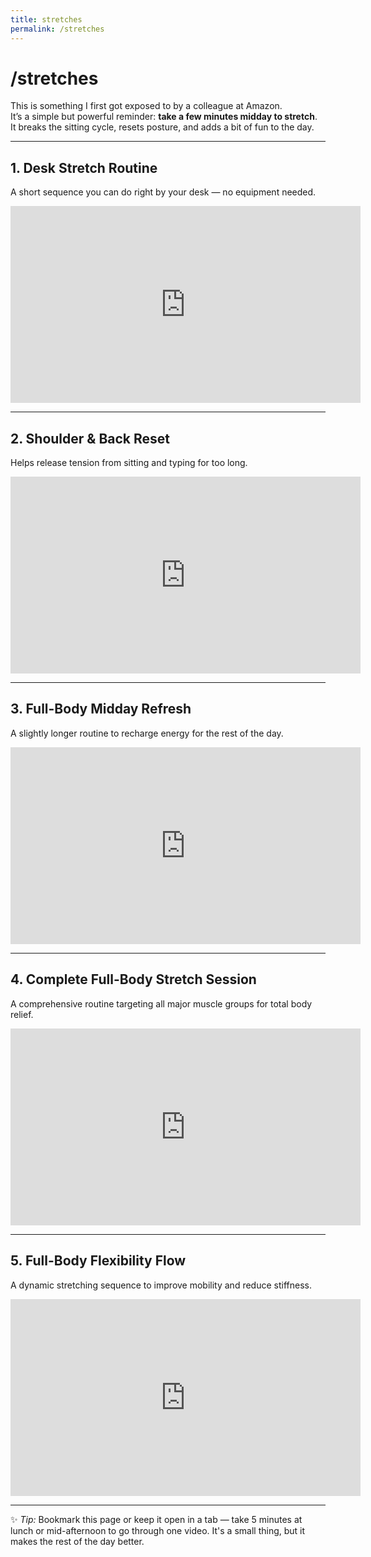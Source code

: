 ```yaml
---
title: stretches
permalink: /stretches
---
```


# /stretches

This is something I first got exposed to by a colleague at Amazon.  
It’s a simple but powerful reminder: **take a few minutes midday to stretch**.  
It breaks the sitting cycle, resets posture, and adds a bit of fun to the day.

---

## 1. Desk Stretch Routine
A short sequence you can do right by your desk — no equipment needed.

<iframe width="560" height="315" src="https://www.youtube.com/embed/SGPBSqxKGAc" title="Desk Stretch Routine" frameborder="0" allowfullscreen></iframe>

---

## 2. Shoulder & Back Reset
Helps release tension from sitting and typing for too long.

<iframe width="560" height="315" src="https://www.youtube.com/embed/aHlNoTpXf_8" title="Shoulder & Back Reset" frameborder="0" allowfullscreen></iframe>

---

## 3. Full-Body Midday Refresh
A slightly longer routine to recharge energy for the rest of the day.

<iframe width="560" height="315" src="https://www.youtube.com/embed/Ur-E2QnXON4" title="Full-Body Midday Refresh" frameborder="0" allowfullscreen></iframe>

---

## 4. Complete Full-Body Stretch Session
A comprehensive routine targeting all major muscle groups for total body relief.

<iframe width="560" height="315" src="https://www.youtube.com/embed/_YZZfaMGEOU" title="Complete Full-Body Stretch Session" frameborder="0" allowfullscreen></iframe>

---

## 5. Full-Body Flexibility Flow
A dynamic stretching sequence to improve mobility and reduce stiffness.

<iframe width="560" height="315" src="https://www.youtube.com/embed/yi1TbzML2cU" title="Full-Body Flexibility Flow" frameborder="0" allowfullscreen></iframe>

---

✨ *Tip:* Bookmark this page or keep it open in a tab — take 5 minutes at lunch or mid-afternoon to go through one video. It's a small thing, but it makes the rest of the day better.
